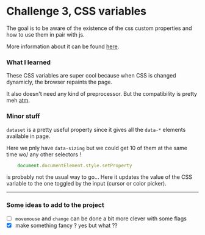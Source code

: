 # Challenge 3, CSS variables
The goal is to be aware of the existence of the css custom properties and how to
    use them in pair with js.

More information about it can be found [here](https://developer.mozilla.org/en-US/docs/Web/CSS/Using_CSS_variables).

### What I learned
These CSS variables are super cool because when CSS is changed dynamicly, the
    browser repaints the page.
    
It also doesn't need any kind of preprocessor. But the compatibility is pretty
    meh [atm](https://caniuse.com/#search=variables).

### Minor stuff
`dataset` is a pretty useful property since it gives all the `data-*` elements
    available in page. 

Here we pnly have `data-sizing` but we could get 10 of them at the same time wo/
    any other selectors ! 

```js
    document.documentElement.style.setProperty
```
is probably not the usual way to go... Here it updates the value of the CSS
    variable to the one toggled by the input (cursor or color picker).

---
### Some ideas to add to the project

- [ ] `movemouse` and `change` can be done a bit more clever with some flags
- [x] make something fancy ? yes but what ??